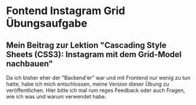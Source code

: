 # Fontend Instagram Grid Übungsaufgabe

## Mein Beitrag zur Lektion "Cascading Style Sheets (CSS3): Instagram mit dem Grid-Model nachbauen"

Da ich bisher eher der "Backend'er" war und mit Frontend nur wenig zu tun hatte, habe ich mich entschlossen, meine Version dieser Übung zu veröffentlichen. Hier bitte ich mal rum reges Feedback oder auch Fragen, wie ich was und warum verwendet habe.